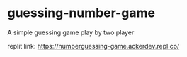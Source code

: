 # guessing-number-game

A simple guessing game play by two player

replit link: https://numberguessing-game.ackerdev.repl.co/
